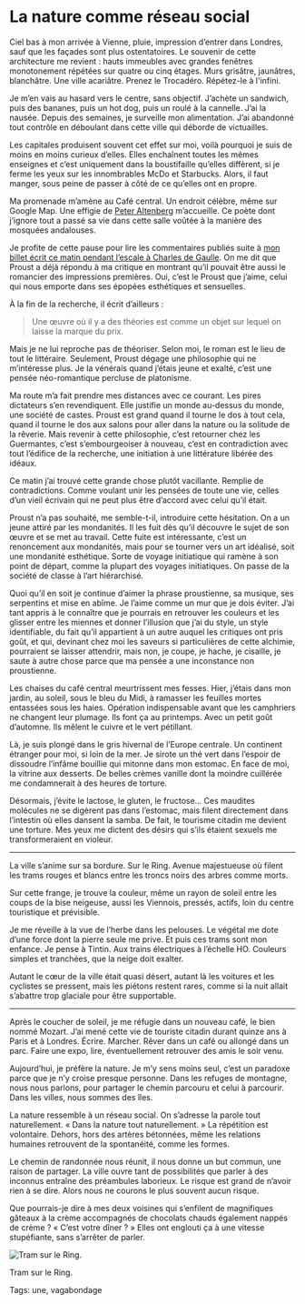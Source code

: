 # La nature comme réseau social

Ciel bas à mon arrivée à Vienne, pluie, impression d’entrer dans Londres, sauf que les façades sont plus ostentatoires. Le souvenir de cette architecture me revient : hauts immeubles avec grandes fenêtres monotonement répétées sur quatre ou cinq étages. Murs grisâtre, jaunâtres, blanchâtre. Une ville acariâtre. Prenez le Trocadéro. Répétez-le à l'infini.

Je m’en vais au hasard vers le centre, sans objectif. J’achète un sandwich, puis des bananes, puis un hot dog, puis un roulé à la cannelle. J’ai la nausée. Depuis des semaines, je surveille mon alimentation. J’ai abandonné tout contrôle en déboulant dans cette ville qui déborde de victuailles.

Les capitales produisent souvent cet effet sur moi, voilà pourquoi je suis de moins en moins curieux d’elles. Elles enchaînent toutes les mêmes enseignes et c’est uniquement dans la boustifaille qu’elles diffèrent, si je ferme les yeux sur les innombrables McDo et Starbucks. Alors, il faut manger, sous peine de passer à côté de ce qu’elles ont en propre.

Ma promenade m’amène au Café central. Un endroit célèbre, même sur Google Map. Une effigie de [Peter Altenberg](http://fr.wikipedia.org/wiki/Peter_Altenberg) m’accueille. Ce poète dont j’ignore tout a passé sa vie dans cette salle voûtée à la manière des mosquées andalouses.

Je profite de cette pause pour lire les commentaires publiés suite à [mon billet écrit ce matin pendant l’escale à Charles de Gaulle](http://blog.tcrouzet.com/2015/03/02/en-route-pour-vienne-esclace-a-charles-de-gaulle/). On me dit que Proust a déjà répondu à ma critique en montrant qu’il pouvait être aussi le romancier des impressions premières. Oui, c’est le Proust que j’aime, celui qui nous emporte dans ses épopées esthétiques et sensuelles.

À la fin de la recherche, il écrit d’ailleurs :

> Une œuvre où il y a des théories est comme un objet sur lequel on laisse la marque du prix.

Mais je ne lui reproche pas de théoriser. Selon moi, le roman est le lieu de tout le littéraire. Seulement, Proust dégage une philosophie qui ne m’intéresse plus. Je la vénérais quand j’étais jeune et exalté, c’est une pensée néo-romantique percluse de platonisme.

Ma route m’a fait prendre mes distances avec ce courant. Les pires dictateurs s’en revendiquent. Elle justifie un monde au-dessus du monde, une société de castes. Proust est grand quand il tourne le dos à tout cela, quand il tourne le dos aux salons pour aller dans la nature ou la solitude de la rêverie. Mais revenir à cette philosophie, c’est retourner chez les Guermantes, c’est s’embourgeoiser à nouveau, c’est en contradiction avec tout l’édifice de la recherche, une initiation à une littérature libérée des idéaux.

Ce matin j’ai trouvé cette grande chose plutôt vacillante. Remplie de contradictions. Comme voulant unir les pensées de toute une vie, celles d’un vieil écrivain qui ne peut plus être d’accord avec celui qu’il était.

Proust n’a pas souhaité, me semble-t-il, introduire cette hésitation. On a un jeune attiré par les mondanités. Il les fuit dès qu’il découvre le sujet de son œuvre et se met au travail. Cette fuite est intéressante, c’est un renoncement aux mondanités, mais pour se tourner vers un art idéalisé, soit une mondanité esthétique. Sorte de voyage initiatique qui ramène à son point de départ, comme la plupart des voyages initiatiques. On passe de la société de classe à l’art hiérarchisé.

Quoi qu’il en soit je continue d’aimer la phrase proustienne, sa musique, ses serpentins et mise en abîme. Je l’aime comme un mur que je dois éviter. J’ai tant appris à le connaître que je pourrais en retrouver les couleurs et les glisser entre les miennes et donner l’illusion que j’ai du style, un style identifiable, du fait qu’il appartient à un autre auquel les critiques ont pris goût, et qui, devinant chez moi les saveurs si particulières de cette alchimie, pourraient se laisser attendrir, mais non, je coupe, je hache, je cisaille, je saute à autre chose parce que ma pensée a une inconstance non proustienne.

Les chaises du café central meurtrissent mes fesses. Hier, j’étais dans mon jardin, au soleil, sous le bleu du Midi, à ramasser les feuilles mortes entassées sous les haies. Opération indispensable avant que les camphriers ne changent leur plumage. Ils font ça au printemps. Avec un petit goût d’automne. Ils mêlent le cuivre et le vert pétillant.

Là, je suis plongé dans le gris hivernal de l’Europe centrale. Un continent étranger pour moi, si loin de la mer. Je sirote un thé vert dans l’espoir de dissoudre l’infâme bouillie qui mitonne dans mon estomac. En face de moi, la vitrine aux desserts. De belles crèmes vanille dont la moindre cuillérée me condamnerait à des heures de torture.

Désormais, j’évite le lactose, le gluten, le fructose… Ces maudites molécules ne se digèrent pas dans l’estomac, mais filent directement dans l’intestin où elles dansent la samba. De fait, le tourisme citadin me devient une torture. Mes yeux me dictent des désirs qui s’ils étaient sexuels me transformeraient en violeur.

---

La ville s’anime sur sa bordure. Sur le Ring. Avenue majestueuse où filent les trams rouges et blancs entre les troncs noirs des arbres comme morts.

Sur cette frange, je trouve la couleur, même un rayon de soleil entre les coups de la bise neigeuse, aussi les Viennois, pressés, actifs, loin du centre touristique et prévisible.

Je me réveille à la vue de l’herbe dans les pelouses. Le végétal me dote d’une force dont la pierre seule me prive. Et puis ces trams sont mon enfance. Je pense à Tintin. Aux trains électriques à l’échelle HO. Couleurs simples et tranchées, que la neige doit exalter.

Autant le cœur de la ville était quasi désert, autant là les voitures et les cyclistes se pressent, mais les piétons restent rares, comme si la nuit allait s’abattre trop glaciale pour être supportable.

---

Après le coucher de soleil, je me réfugie dans un nouveau café, le bien nommé Mozart. J’ai mené cette vie de touriste citadin durant quinze ans à Paris et à Londres. Écrire. Marcher. Rêver dans un café ou allongé dans un parc. Faire une expo, lire, éventuellement retrouver des amis le soir venu.

Aujourd’hui, je préfère la nature. Je m’y sens moins seul, c’est un paradoxe parce que je n’y croise presque personne. Dans les refuges de montagne, nous nous parlons, pour partager le chemin parcouru et celui à parcourir. Dans les villes, nous sommes des îles.

La nature ressemble à un réseau social. On s’adresse la parole tout naturellement. « Dans la nature tout naturellement. » La répétition est volontaire. Dehors, hors des artères bétonnées, même les relations humaines retrouvent de la spontanéité, comme les formes.

Le chemin de randonnée nous réunit, il nous donne un but commun, une raison de partager. La ville ouvre tant de possibilités que parler à des inconnus entraîne des préambules laborieux. Le risque est grand de n’avoir rien à se dire. Alors nous ne courons le plus souvent aucun risque.

Que pourrais-je dire à mes deux voisines qui s’enfilent de magnifiques gâteaux à la crème accompagnés de chocolats chauds également nappés de crème ? « C’est votre dîner ? » Elles ont englouti ça à une vitesse stupéfiante, sans s’arrêter de parler.

![Tram sur le Ring.](http://blog.tcrouzet.comhttps://tcrouzet.com/images_tc/2015/03/tram.jpg)

Tram sur le Ring.



Tags: une, vagabondage